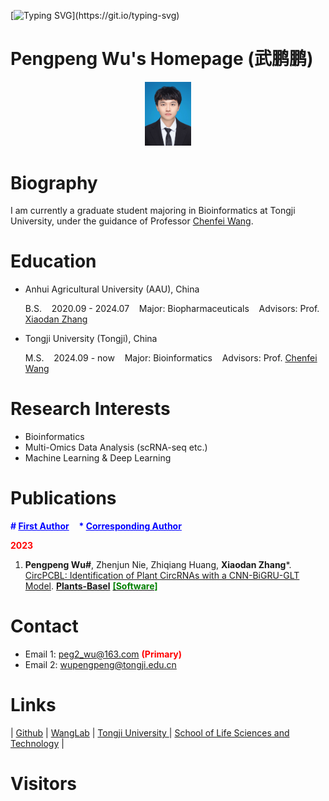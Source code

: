 [![Typing SVG](https://readme-typing-svg.demolab.com?font=Sedan+SC&pause=1000&color=A801FF&width=435&lines=%F0%9F%94%A5+WELCOME+TO+MY+PERSONAL+PAGE!;%F0%9F%8D%8A+KNOW+YOURSELF+AND+KEEP+YOURSELF!)](https://git.io/typing-svg)


# Pengpeng Wu's Homepage (武鹏鹏)


<div style="text-align: center;">
  <img src="_static/photo.jpg" alt="photo" style="zoom: 10%;">
</div>

# Biography

I am currently a graduate student majoring in Bioinformatics at Tongji University, under the guidance of Professor [Chenfei Wang](https://life.tongji.edu.cn/46/27/c12618a149031/page.htm).

# Education

- Anhui Agricultural University (AAU), China

  B.S.&nbsp;&nbsp;&nbsp;&nbsp;2020.09 - 2024.07&nbsp;&nbsp;&nbsp;&nbsp;Major: Biopharmaceuticals&nbsp;&nbsp;&nbsp;&nbsp;Advisors: Prof. [Xiaodan Zhang](https://jsxx.ahau.edu.cn/ch/jsxx_show.html?zgh=2004060)

- Tongji University (Tongji), China
  
  M.S.&nbsp;&nbsp;&nbsp;&nbsp;2024.09 - now&nbsp;&nbsp;&nbsp;&nbsp;Major: Bioinformatics&nbsp;&nbsp;&nbsp;&nbsp;Advisors: Prof. [Chenfei Wang](https://life.tongji.edu.cn/46/27/c12618a149031/page.htm)

# Research Interests

- Bioinformatics
- Multi-Omics Data Analysis (scRNA-seq etc.)
- Machine Learning & Deep Learning

# Publications

<b style="color: blue">\# <u>First Author</u></b>&nbsp;&nbsp;&nbsp;&nbsp;<b style="color: blue">\* <u>Corresponding Author</u></b>

<b style="color: red">2023</b>

1. **Pengpeng Wu#**, Zhenjun Nie, Zhiqiang Huang, **Xiaodan Zhang***. [CircPCBL: Identification of Plant CircRNAs with a CNN-BiGRU-GLT Model](https://www.mdpi.com/2223-7747/12/8/1652). **<u>Plants-Basel</u>** [<b style="color: green">[Software]</b>](https://github.com/Peg-Wu/CircPCBL)

# Contact

- Email 1: peg2_wu@163.com <b style="color: red">(Primary)</b>
- Email 2: wupengpeng@tongji.edu.cn

# Links

| [Github](https://github.com/Peg-Wu) | [WangLab](https://wanglabtongji.github.io) | [Tongji University ](https://www.tongji.edu.cn)| [School of Life Sciences and Technology](https://life.tongji.edu.cn/main.htm) |

# Visitors

<script type="text/javascript" id="clstr_globe" src="//clustrmaps.com/globe.js?d=cMuCMHUUQdD6uLRw-SJWj0bBsgXle74QRc_UT2MKMdc&w=250"></script>

